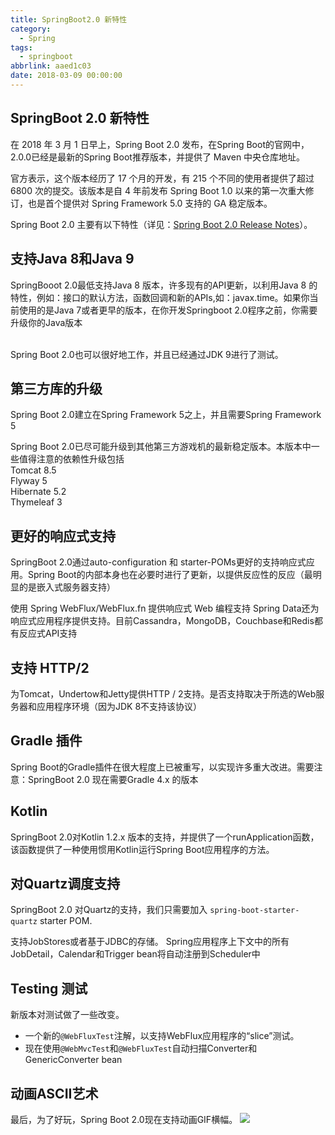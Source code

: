 ```yaml
---
title: SpringBoot2.0 新特性
category:
  - Spring
tags:
  - springboot
abbrlink: aaed1c03
date: 2018-03-09 00:00:00
---
```

## SpringBoot 2.0 新特性
在 2018 年 3 月 1 日早上，Spring Boot 2.0 发布，在Spring Boot的官网中，2.0.0已经是最新的Spring Boot推荐版本，并提供了 Maven 中央仓库地址。

官方表示，这个版本经历了 17 个月的开发，有 215 个不同的使用者提供了超过 6800 次的提交。该版本是自 4 年前发布 Spring Boot 1.0 以来的第一次重大修订，也是首个提供对 Spring Framework 5.0 支持的 GA 稳定版本。

Spring Boot 2.0 主要有以下特性（详见：[Spring Boot 2.0 Release Notes](https://github.com/spring-projects/spring-boot/wiki/Spring-Boot-2.0-Release-Notes)）。
## 支持Java 8和Java 9
SpringBooot 2.0最低支持Java 8 版本，许多现有的API更新，以利用Java 8 的特性，例如：接口的默认方法，函数回调和新的APIs,如：javax.time。如果你当前使用的是Java 7或者更早的版本，在你开发Springboot 2.0程序之前，你需要升级你的Java版本

<br />Spring Boot 2.0也可以很好地工作，并且已经通过JDK 9进行了测试。

## 第三方库的升级
Spring Boot 2.0建立在Spring Framework 5之上，并且需要Spring Framework 5

Spring Boot 2.0已尽可能升级到其他第三方游戏机的最新稳定版本。本版本中一些值得注意的依赖性升级包括
<br />Tomcat 8.5
<br />Flyway 5
<br />Hibernate 5.2
<br />Thymeleaf 3
## 更好的响应式支持
SpringBoot 2.0通过auto-configuration 和 starter-POMs更好的支持响应式应用。Spring Boot的内部本身也在必要时进行了更新，以提供反应性的反应（最明显的是嵌入式服务器支持）

使用 Spring WebFlux/WebFlux.fn 提供响应式 Web 编程支持
Spring Data还为响应式应用程序提供支持。目前Cassandra，MongoDB，Couchbase和Redis都有反应式API支持

## 支持 HTTP/2 
为Tomcat，Undertow和Jetty提供HTTP / 2支持。是否支持取决于所选的Web服务器和应用程序环境（因为JDK 8不支持该协议）
## Gradle 插件
Spring Boot的Gradle插件在很大程度上已被重写，以实现许多重大改进。需要注意：SpringBoot 2.0 现在需要Gradle 4.x 的版本
## Kotlin
SpringBoot 2.0对Kotlin 1.2.x 版本的支持，并提供了一个runApplication函数，该函数提供了一种使用惯用Kotlin运行Spring Boot应用程序的方法。
## 对Quartz调度支持
SpringBoot 2.0 对Quartz的支持，我们只需要加入 `spring-boot-starter-quartz` starter POM.

支持JobStores或者基于JDBC的存储。 Spring应用程序上下文中的所有JobDetail，Calendar和Trigger bean将自动注册到Scheduler中
## Testing 测试
新版本对测试做了一些改变。
* 一个新的`@WebFluxTest`注解，以支持WebFlux应用程序的“slice”测试。
* 现在使用`@WebMvcTest`和`@WebFluxTest`自动扫描Converter和GenericConverter bean
## 动画ASCII艺术
最后，为了好玩，Spring Boot 2.0现在支持动画GIF横幅。
[![](http://myluffy.com/wp-content/uploads/2018/03/animated-ascii-art-1.gif)](http://myluffy.com/wp-content/uploads/2018/03/animated-ascii-art-1.gif)